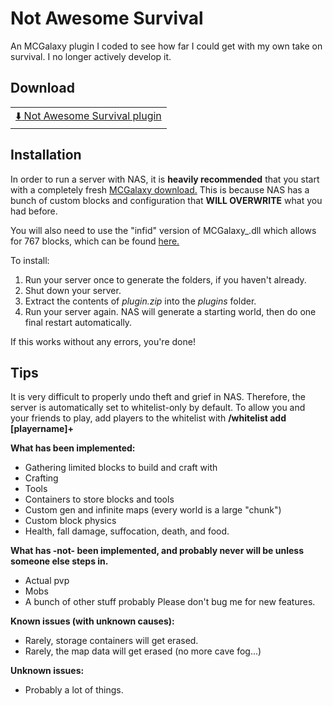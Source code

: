 # Not Awesome Survival
An MCGalaxy plugin I coded to see how far I could get with my own take on survival. I no longer actively develop it.

## Download

||
|--|
[:arrow_down: Not Awesome Survival plugin](/assets/assets.zip?raw=true)|ag
## Installation
In order to run a server with NAS, it is **heavily recommended** that you start with a completely fresh [MCGalaxy download.](https://github.com/UnknownShadow200/MCGalaxy)
This is because NAS has a bunch of custom blocks and configuration that **WILL OVERWRITE** what you had before.

You will also need to use the "infid" version of MCGalaxy_.dll which allows for 767 blocks, which can be found [here.](https://github.com/UnknownShadow200/MCGalaxy/tree/master/Uploads)

To install:
1. Run your server once to generate the folders, if you haven't already.
2. Shut down your server.
3. Extract the contents of *plugin.zip* into the *plugins* folder.
4. Run your server again. NAS will generate a starting world, then do one final restart automatically.

If this works without any errors, you're done!

## Tips
It is very difficult to properly undo theft and grief in NAS. Therefore, the server is automatically set to whitelist-only by default.
To allow you and your friends to play, add players to the whitelist with **/whitelist add [playername]+**

**What has been implemented:**
* Gathering limited blocks to build and craft with
* Crafting
* Tools
* Containers to store blocks and tools
* Custom gen and infinite maps (every world is a large "chunk")
* Custom block physics
* Health, fall damage, suffocation, death, and food.

**What has -not- been implemented, and probably never will be unless someone else steps in.**
* Actual pvp
* Mobs
* A bunch of other stuff probably
Please don't bug me for new features.

**Known issues (with unknown causes):**
* Rarely, storage containers will get erased.
* Rarely, the map data will get erased (no more cave fog...)

**Unknown issues:**
* Probably a lot of things.
